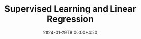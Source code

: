 ---
type: lecture
date: 2024-01-29T8:00:00+4:30
title: Supervised Learning and Linear Regression
tldr: "Empirical laws, linear models, and the least squares method."
thumbnail: /static_files/thumbnail/data-train-test.png
links: 
    - url: /content/notes/ml_intro_notes
      name: Notes 
---